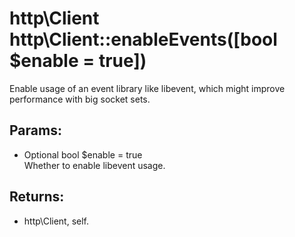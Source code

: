 # http\Client http\Client::enableEvents([bool $enable = true])

Enable usage of an event library like libevent, which might improve performance with big socket sets.

## Params:

* Optional bool $enable = true  
  Whether to enable libevent usage.

## Returns:

* http\Client, self.

